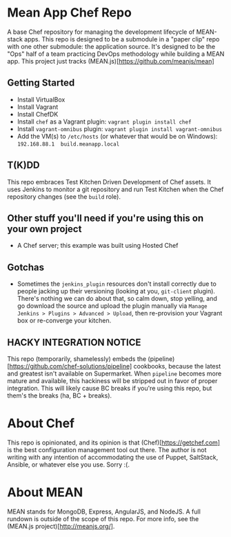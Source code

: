 Mean App Chef Repo
=====

A base Chef repository for managing the development lifecycle of MEAN-stack apps. This repo is designed to be a
submodule in a "paper clip" repo with one other submodule: the application source. It's designed to be the "Ops" half of
a team practicing DevOps methodology while building a MEAN app. This project just tracks (MEAN.js)[https://github.com/meanjs/mean]

## Getting Started
  - Install VirtualBox
  - Install Vagrant
  - Install ChefDK
  - Install `chef` as a Vagrant plugin: `vagrant plugin install chef`
  - Install `vagrant-omnibus` plugin: `vagrant plugin install vagrant-omnibus`
  - Add the VM(s) to `/etc/hosts` (or whatever that would be on Windows): `192.168.88.1  build.meanapp.local`

## T(K)DD
This repo embraces Test Kitchen Driven Development of Chef assets. It uses Jenkins to monitor a git repository and run
Test Kitchen when the Chef repository changes (see the `build` role).

## Other stuff you'll need if you're using this on your own project
  - A Chef server; this example was built using Hosted Chef

## Gotchas
  - Sometimes the `jenkins_plugin` resources don't install correctly due to people jacking up their versioning (looking
  at you, `git-client` plugin). There's nothing we can do about that, so calm down, stop yelling, and go download the
  source and upload the plugin manually via `Manage Jenkins > Plugins > Advanced > Upload`, then re-provision your
  Vagrant box or re-converge your kitchen.

## HACKY INTEGRATION NOTICE
This repo (temporarily, shamelessly) embeds the (pipeline)[https://github.com/chef-solutions/pipeline] cookbooks, because the latest and greatest
isn't available on Supermarket. When `pipeline` becomes more mature and available, this hackiness will be stripped out
in favor of proper integration. This will likely cause BC breaks if you're using this repo, but them's the breaks (ha,
BC + breaks).

About Chef
=====
This repo is opinionated, and its opinion is that (Chef)[https://getchef.com] is the best configuration management tool
out there. The author is not writing with any intention of accommodating the use of Puppet, SaltStack, Ansible, or
whatever else you use. Sorry :(.

About MEAN
=====
MEAN stands for MongoDB, Express, AngularJS, and NodeJS. A full rundown is outside of the scope of this repo. For more
info, see the (MEAN.js project)[http://meanjs.org/].